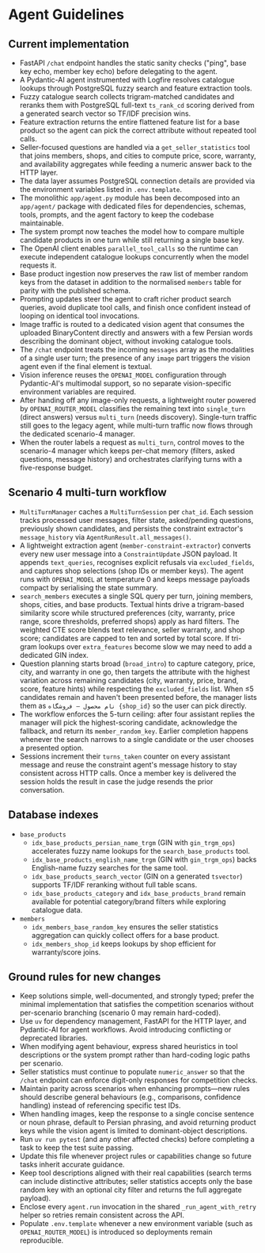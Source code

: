 # Agent Guidelines

## Current implementation
- FastAPI `/chat` endpoint handles the static sanity checks ("ping", base key echo, member key echo) before delegating to the agent.
- A Pydantic-AI agent instrumented with Logfire resolves catalogue lookups through PostgreSQL fuzzy search and feature extraction tools.
- Fuzzy catalogue search collects trigram-matched candidates and reranks them with PostgreSQL full-text `ts_rank_cd` scoring derived from a generated search vector so TF/IDF precision wins.
- Feature extraction returns the entire flattened feature list for a base product so the agent can pick the correct attribute without repeated tool calls.
- Seller-focused questions are handled via a `get_seller_statistics` tool that joins members, shops, and cities to compute price, score, warranty, and availability aggregates while feeding a numeric answer back to the HTTP layer.
- The data layer assumes PostgreSQL connection details are provided via the environment variables listed in `.env.template`.
- The monolithic `app/agent.py` module has been decomposed into an `app/agent/` package with dedicated files for dependencies, schemas, tools, prompts, and the agent factory to keep the codebase maintainable.
- The system prompt now teaches the model how to compare multiple candidate products in one turn while still returning a single base key.
- The OpenAI client enables `parallel_tool_calls` so the runtime can execute independent catalogue lookups concurrently when the model requests it.
- Base product ingestion now preserves the raw list of member random keys from the dataset in addition to the normalised `members` table for parity with the published schema.
- Prompting updates steer the agent to craft richer product search queries, avoid duplicate tool calls, and finish once confident instead of looping on identical tool invocations.
- Image traffic is routed to a dedicated vision agent that consumes the uploaded BinaryContent directly and answers with a few Persian words describing the dominant object, without invoking catalogue tools.
- The `/chat` endpoint treats the incoming `messages` array as the modalities of a single user turn; the presence of any `image` part triggers the vision agent even if the final element is textual.
- Vision inference reuses the `OPENAI_MODEL` configuration through Pydantic-AI's multimodal support, so no separate vision-specific environment variables are required.
- After handing off any image-only requests, a lightweight router powered by `OPENAI_ROUTER_MODEL` classifies the remaining text into `single_turn` (direct answers) versus `multi_turn` (needs discovery). Single-turn traffic still goes to the legacy agent, while multi-turn traffic now flows through the dedicated scenario-4 manager.
- When the router labels a request as `multi_turn`, control moves to the scenario-4 manager which keeps per-chat memory (filters, asked questions, message history) and orchestrates clarifying turns with a five-response budget.

## Scenario 4 multi-turn workflow
- `MultiTurnManager` caches a `MultiTurnSession` per `chat_id`. Each session tracks processed user messages, filter state, asked/pending questions, previously shown candidates, and persists the constraint extractor's `message_history` via `AgentRunResult.all_messages()`.
- A lightweight extraction agent (`member-constraint-extractor`) converts every new user message into a `ConstraintUpdate` JSON payload. It appends `text_queries`, recognises explicit refusals via `excluded_fields`, and captures shop selections (shop IDs or member keys). The agent runs with `OPENAI_MODEL` at temperature 0 and keeps message payloads compact by serialising the state summary.
- `search_members` executes a single SQL query per turn, joining members, shops, cities, and base products. Textual hints drive a trigram-based similarity score while structured preferences (city, warranty, price range, score thresholds, preferred shops) apply as hard filters. The weighted CTE score blends text relevance, seller warranty, and shop score; candidates are capped to ten and sorted by total score. If tri-gram lookups over `extra_features` become slow we may need to add a dedicated GIN index.
- Question planning starts broad (`broad_intro`) to capture category, price, city, and warranty in one go, then targets the attribute with the highest variation across remaining candidates (city, warranty, price, brand, score, feature hints) while respecting the `excluded_fields` list. When ≤5 candidates remain and haven't been presented before, the manager lists them as `نام محصول — فروشگاه {shop_id}` so the user can pick directly.
- The workflow enforces the 5-turn ceiling: after four assistant replies the manager will pick the highest-scoring candidate, acknowledge the fallback, and return its `member_random_key`. Earlier completion happens whenever the search narrows to a single candidate or the user chooses a presented option.
- Sessions increment their `turns_taken` counter on every assistant message and reuse the constraint agent's message history to stay consistent across HTTP calls. Once a member key is delivered the session holds the result in case the judge resends the prior conversation.

## Database indexes
- `base_products`
  - `idx_base_products_persian_name_trgm` (GIN with `gin_trgm_ops`) accelerates fuzzy name lookups for the `search_base_products` tool.
  - `idx_base_products_english_name_trgm` (GIN with `gin_trgm_ops`) backs English-name fuzzy searches for the same tool.
  - `idx_base_products_search_vector` (GIN on a generated `tsvector`) supports TF/IDF reranking without full table scans.
  - `idx_base_products_category` and `idx_base_products_brand` remain available for potential category/brand filters while exploring catalogue data.
- `members`
  - `idx_members_base_random_key` ensures the seller statistics aggregation can quickly collect offers for a base product.
  - `idx_members_shop_id` keeps lookups by shop efficient for warranty/score joins.

## Ground rules for new changes
- Keep solutions simple, well-documented, and strongly typed; prefer the minimal implementation that satisfies the competition scenarios without per-scenario branching (scenario 0 may remain hard-coded).
- Use `uv` for dependency management, FastAPI for the HTTP layer, and Pydantic-AI for agent workflows. Avoid introducing conflicting or deprecated libraries.
- When modifying agent behaviour, express shared heuristics in tool descriptions or the system prompt rather than hard-coding logic paths per scenario.
- Seller statistics must continue to populate `numeric_answer` so that the `/chat` endpoint can enforce digit-only responses for competition checks.
- Maintain parity across scenarios when enhancing prompts—new rules should describe general behaviours (e.g., comparisons, confidence handling) instead of referencing specific test IDs.
- When handling images, keep the response to a single concise sentence or noun phrase, default to Persian phrasing, and avoid returning product keys while the vision agent is limited to dominant-object descriptions.
- Run `uv run pytest` (and any other affected checks) before completing a task to keep the test suite passing.
- Update this file whenever project rules or capabilities change so future tasks inherit accurate guidance.
- Keep tool descriptions aligned with their real capabilities (search terms can include distinctive attributes; seller statistics accepts only the base random key with an optional city filter and returns the full aggregate payload).
- Enclose every `agent.run` invocation in the shared `_run_agent_with_retry` helper so retries remain consistent across the API.
- Populate `.env.template` whenever a new environment variable (such as `OPENAI_ROUTER_MODEL`) is introduced so deployments remain reproducible.
